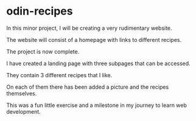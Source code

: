 # odin-recipes

In this minor project, I will be creating a very rudimentary website.

The website will consist of a homepage with links to different recipes.

The project is now complete.

I have created a landing page with three subpages that can be accessed.

They contain 3 different recipes that I like.

On each of them there has been added a picture and the recipes themselves.

This was a fun little exercise and a milestone in my journey to learn web development.